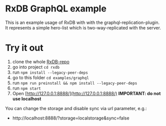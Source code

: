 # RxDB GraphQL example

This is an example usage of RxDB with with the graphql-replication-plugin.
It represents a simple hero-list which is two-way-replicated with the server.

# Try it out
1. clone the whole [RxDB-repo](https://github.com/pubkey/rxdb)
2. go into project `cd rxdb`
3. run `npm install --legacy-peer-deps`
4. go to this folder `cd examples/graphql`
5. run `npm run preinstall && npm install --legacy-peer-deps`
6. run `npm start`
7. Open [http://127.0.0.1:8888/](http://127.0.0.1:8888/) **IMPORTANT: do not use localhost**



You can change the storage and disable sync via url parameter, e.g.: 

- http://localhost:8888/?storage=localstorage&sync=false
